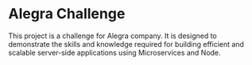 # Alegra Challenge

This project is a challenge for Alegra company. It is designed to demonstrate the skills and knowledge required for building efficient and scalable server-side applications using Microservices and Node.
